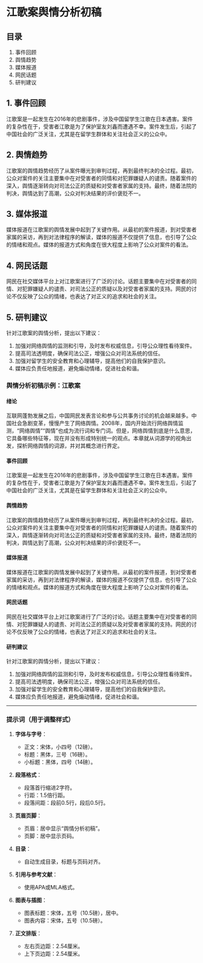 
# 江歌案舆情分析初稿

## 目录
1. 事件回顾
2. 舆情趋势
3. 媒体报道
4. 网民话题
5. 研判建议

## 1. 事件回顾
江歌案是一起发生在2016年的悲剧事件，涉及中国留学生江歌在日本遇害。案件的复杂性在于，受害者江歌是为了保护室友刘鑫而遭遇不幸。案件发生后，引起了中国社会的广泛关注，尤其是在留学生群体和关注社会正义的公众中。

## 2. 舆情趋势
江歌案的舆情趋势经历了从案件曝光到审判过程，再到最终判决的全过程。最初，公众对案件的关注主要集中在对受害者的同情和对犯罪嫌疑人的谴责。随着案件的深入，舆情逐渐转向对司法公正的质疑和对受害者家属的支持。最终，随着法院的判决，舆情达到了高潮，公众对判决结果的评价褒贬不一。

## 3. 媒体报道
媒体报道在江歌案的舆情发展中起到了关键作用。从最初的案件报道，到对受害者家属的采访，再到对法律程序的解读，媒体的报道不仅提供了信息，也引导了公众的情绪和观点。媒体的报道方式和角度在很大程度上影响了公众对案件的看法。

## 4. 网民话题
网民在社交媒体平台上对江歌案进行了广泛的讨论。话题主要集中在对受害者的同情、对犯罪嫌疑人的谴责、对司法公正的质疑以及对受害者家属的支持。网民的讨论不仅反映了公众的情绪，也表达了对正义的追求和社会的关注。

## 5. 研判建议
针对江歌案的舆情分析，提出以下建议：
1. 加强对网络舆情的监测和引导，及时发布权威信息，引导公众理性看待案件。
2. 提高司法透明度，确保司法公正，增强公众对司法系统的信任。
3. 加强对留学生的安全教育和心理辅导，提高他们的自我保护意识。
4. 媒体应负责任地报道，避免煽动情绪，促进社会和谐。


### 舆情分析初稿示例：江歌案

#### **绪论**

互联网蓬勃发展之后，中国网民发表言论和参与公共事务讨论的机会越来越多。中国社会急剧变革，慢慢产生了网络舆情。2008年，国内开始流行网络舆情监测，“网络舆情”“舆情”也成为流行词和专门词。但是，网络舆情到底是什么意思，它具备哪些特征等，现在并没有形成特别统一的观点。本章就从词源学的视角出发，探析网络舆情的词源，并对其概念进行界定。

#### **事件回顾**

江歌案是一起发生在2016年的悲剧事件，涉及中国留学生江歌在日本遇害。案件的复杂性在于，受害者江歌是为了保护室友刘鑫而遭遇不幸。案件发生后，引起了中国社会的广泛关注，尤其是在留学生群体和关注社会正义的公众中。

#### **舆情趋势**

江歌案的舆情趋势经历了从案件曝光到审判过程，再到最终判决的全过程。最初，公众对案件的关注主要集中在对受害者的同情和对犯罪嫌疑人的谴责。随着案件的深入，舆情逐渐转向对司法公正的质疑和对受害者家属的支持。最终，随着法院的判决，舆情达到了高潮，公众对判决结果的评价褒贬不一。

#### **媒体报道**

媒体报道在江歌案的舆情发展中起到了关键作用。从最初的案件报道，到对受害者家属的采访，再到对法律程序的解读，媒体的报道不仅提供了信息，也引导了公众的情绪和观点。媒体的报道方式和角度在很大程度上影响了公众对案件的看法。

#### **网民话题**

网民在社交媒体平台上对江歌案进行了广泛的讨论。话题主要集中在对受害者的同情、对犯罪嫌疑人的谴责、对司法公正的质疑以及对受害者家属的支持。网民的讨论不仅反映了公众的情绪，也表达了对正义的追求和社会的关注。

#### **研判建议**

针对江歌案的舆情分析，提出以下建议：

1. 加强对网络舆情的监测和引导，及时发布权威信息，引导公众理性看待案件。
2. 提高司法透明度，确保司法公正，增强公众对司法系统的信任。
3. 加强对留学生的安全教育和心理辅导，提高他们的自我保护意识。
4. 媒体应负责任地报道，避免煽动情绪，促进社会和谐。

---

### 提示词（用于调整样式）

1. **字体与字号**：
   - 正文：宋体，小四号（12磅）。
   - 标题：黑体，三号（16磅）。
   - 小标题：黑体，四号（14磅）。

2. **段落格式**：
   - 段落首行缩进2字符。
   - 行距：1.5倍行距。
   - 段落间距：段前0.5行，段后0.5行。

3. **页眉页脚**：
   - 页眉：居中显示“舆情分析初稿”。
   - 页脚：居中显示页码。

4. **目录**：
   - 自动生成目录，标题与页码对齐。

5. **引用与参考文献**：
   - 使用APA或MLA格式。

6. **图表与插图**：
   - 图表标题：宋体，五号（10.5磅），居中。
   - 图表内容：宋体，五号（10.5磅）。

7. **正文排版**：
   - 左右页边距：2.54厘米。
   - 上下页边距：2.54厘米。
